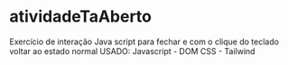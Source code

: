 # atividadeTaAberto
Exercício de interação Java script para fechar e com o clique do teclado voltar ao estado normal
USADO:
Javascript - DOM
CSS - Tailwind
